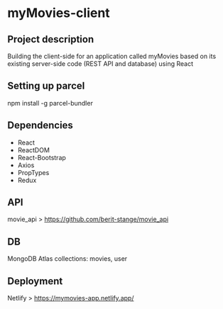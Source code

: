 # myMovies-client

## Project description
Building the client-side for an application called myMovies based on
its existing server-side code (REST API and database) using React

## Setting up parcel
npm install -g parcel-bundler

## Dependencies
+ React
+ ReactDOM
+ React-Bootstrap
+ Axios
+ PropTypes
+ Redux

## API
movie_api > https://github.com/berit-stange/movie_api

## DB
MongoDB Atlas
collections: movies, user

## Deployment
Netlify > https://mymovies-app.netlify.app/